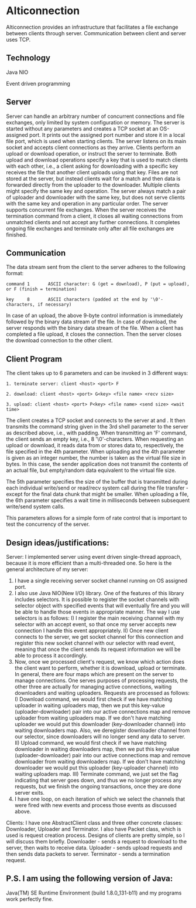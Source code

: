 # Alticonnection

Alticonnection provides an infrastructure that facilitates a file exchange between clients through server. Communication between client and server uses TCP.

## Technology

Java NIO

Event driven programming

## Server

Server can handle an arbitrary number of concurrent connections and file exchanges, only limited by system configuration or memory. The server is started without any parameters and creates a TCP socket at an OS-assigned port. It prints out the assigned port number and store it in a local file port, which is used when starting clients. The server listens on its main socket and accepts client connections as they arrive. Clients perform an upload or download operation, or instruct the server to terminate.
Both upload and download operations specify a key that is used to match clients with each other, i.e., a client asking for downloading with a specific key receives the file that another client uploads using that key. Files are not stored at the server, but instead clients wait for a match and then data is forwarded directly from the uploader to the downloader. Multiple clients might specify the same key and operation. The server always match a pair of uploader and downloader with the same key, but does not serve clients with the same key and operation in any particular order. The server supports concurrent file exchanges.
When the server receives the termination command from a client, it closes all waiting connections from unmatched clients and not accept any further connections. It completes ongoing file exchanges and terminate only after all file exchanges are finished.

## Communication

The data stream sent from the client to the server adheres to the following format:

    command 1 		ASCII character: G (get = download), P (put = upload), or F (finish = termination)
    
    key     8 		ASCII characters (padded at the end by '\0'-characters, if necessary)
    
In case of an upload, the above 9-byte control information is immediately followed by the binary data stream of
the file. In case of download, the server responds with the binary data stream of the file. When a client has
completed a file upload, it closes the connection. Then the server closes the download connection to the other
client.

## Client Program

The client takes up to 6 parameters and can be invoked in 3 different ways:

    1. terminate server: client <host> <port> F
    
    2. download: client <host> <port> G<key> <file name> <recv size>
    
    3. upload: client <host> <port> P<key> <file name> <send size> <wait time>

The client creates a TCP socket and connects to the server at <host> and <port>. It then transmits the command string given in the 3rd shell parameter to the server as described above, i.e., with padding. When transmitting an 'F' command, the client sends an empty key, i.e., 8 '\0'-characters. When requesting an upload or download, it reads data from or stores data to, respectively, the file specified in the 4th parameter. When uploading and the 4th parameter is given as an integer number, the number is taken as the virtual file size in bytes. In this case, the sender application does not transmit the contents of an actual file, but empty/random data equivalent to the virtual file size.

The 5th parameter specifies the size of the buffer that is transmitted during each individual write/send or read/recv system call during the file transfer - except for the final data chunk that might be smaller. When uploading a file, the 6th parameter specifies a wait time in milliseconds between subsequent write/send system calls.

This parameters allows for a simple form of rate control that is important to test the concurrency of the server.

## Design ideas/justifications:

Server:
I implemented server using event driven single-thread approach, because it is more efficient than a multi-threaded one. So here is the general architecture of my server:
1) I have a single receiving server socket channel running on OS assigned port.
2) I also use Java NIO(New I/O) library. One of the features of this library includes selectors. It is possible to register the socket channels with selector object with specified events that will eventually fire and you will be able to handle those events in appropriate manner. The way I use selectors is as follows:
	I) I register the main receiving channel with my selector with an accept event, so that once my server accepts new connection I handle this event appropriately. 
	II) Once new client connects to the server, we get socket channel for this connection and register this new socket channel with our selector with read event, meaning that once the client sends its request information we will be able to process it accordingly.
3) Now, once we processed client's request, we know which action does the client want to perform, whether it is download, upload or terminate. In general, there are four maps which are present on the server to manage connections. One serves purposes of processing requests, the other three are actually for managing active connections, waiting downloaders and waiting uploaders. Requests are processed as follows:
	I) Download command, we would first check if we have matching uploader in waiting uploaders map, then we put this key-value (uploader-downloader) pair into our active connections map and remove uploader from waiting uploaders map. If we don't have matching uploader we would put this downloader (key-downloader channel) into waiting downloaders map. Also, we deregister downloader channel from our selector, since downloaders will no longer send any data to server.
	II) Upload command, we would first check if we have matching downloader in waiting downloaders map, then we put this key-value (uploader-downloader) pair into our active connections map and remove downloader from waiting downloaders map. If we don't have matching downloader we would put this uploader (key-uploader channel) into waiting uploaders map.
	III) Terminate command, we just set the flag indicating that server goes down, and thus we no longer process any requests, but we finish the ongoing transactions, once they are done server exits.
4) I have one loop, on each iteration of which we select the channels that were fired with new events and process those events as discussed above.

Clients:
I have one AbstractClient class and three other concrete classes: Downloader, Uploader and Terminator. I also have Packet class, which is used is request creation process. Designs of clients are pretty simple, so I will discuss them briefly.
	Downloader - sends a request to download to the server, then waits to receive data.
	Uploader - sends upload requests and then sends data packets to server.
	Terminator - sends a termination request.

## P.S. I am using the following version of Java:

Java(TM) SE Runtime Environment (build 1.8.0_131-b11) and my programs work perfectly fine.
